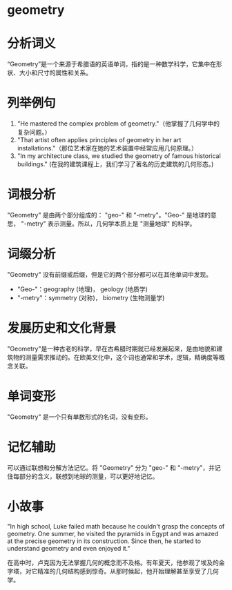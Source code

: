 # geometry

# 分析词义

  

“Geometry”是一个来源于希腊语的英语单词，指的是一种数学科学，它集中在形状、大小和尺寸的属性和关系。

  

# 列举例句

  

1.  "He mastered the complex problem of geometry."（他掌握了几何学中的复杂问题。）
2.  "That artist often applies principles of geometry in her art installations."（那位艺术家在她的艺术装置中经常应用几何原理。）
3.  "In my architecture class, we studied the geometry of famous historical buildings." (在我的建筑课程上，我们学习了著名的历史建筑的几何形态。)

  

# 词根分析

  

"Geometry" 是由两个部分组成的： "geo-" 和 "-metry"。"Geo-" 是地球的意思， "-metry" 表示测量。所以，几何学本质上是 "测量地球" 的科学。

  

# 词缀分析

  

"Geometry" 没有前缀或后缀，但是它的两个部分都可以在其他单词中发现。

  

*   "Geo-"：geography (地理)， geology (地质学)
*   "-metry"：symmetry (对称)， biometry (生物测量学)

  

# 发展历史和文化背景

  

"Geometry"是一种古老的科学，早在古希腊时期就已经发展起来，是由地貌和建筑物的测量需求推动的。在欧美文化中，这个词也通常和学术，逻辑，精确度等概念关联。

  

# 单词变形

  

"Geometry" 是一个只有单数形式的名词，没有变形。

  

# 记忆辅助

  

可以通过联想和分解方法记忆。将 "Geometry" 分为 "geo-" 和 "-metry"，并记住每部分的含义，联想到地球的测量，可以更好地记忆。

  

# 小故事

  

"In high school, Luke failed math because he couldn't grasp the concepts of geometry. One summer, he visited the pyramids in Egypt and was amazed at the precise geometry in its construction. Since then, he started to understand geometry and even enjoyed it."

  

在高中时，卢克因为无法掌握几何的概念而不及格。有年夏天，他参观了埃及的金字塔，对它精准的几何结构感到惊奇。从那时候起，他开始理解甚至享受了几何学。
